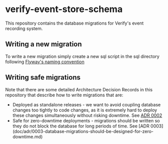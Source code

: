 # verify-event-store-schema

This repository contains the database migrations for Verify's event recording system.

## Writing a new migration

To write a new migration simply create a new sql script in the sql directory following [Flyway's naming convention](https://flywaydb.org/documentation/migrations#naming-1)

## Writing safe migrations

Note that there are some detailed Architecture Decision Records in this repository
that describe how to write migrations that are:

- Deployed as standalone releases - we want to avoid coupling database changes
too tightly to code changes, as it is extremely hard to deploy these changes
simultaneously without risking downtime. See [ADR 0002](doc/adr/0002-database-migrations-are-standalone-releases.md)
- Safe for zero-downtime deployments - migrations should be written so they
do not block the database for long periods of time.  See [ADR 0003] (doc/adr/0003-database-migrations-should-be-designed-for-zero-downtime.md)
